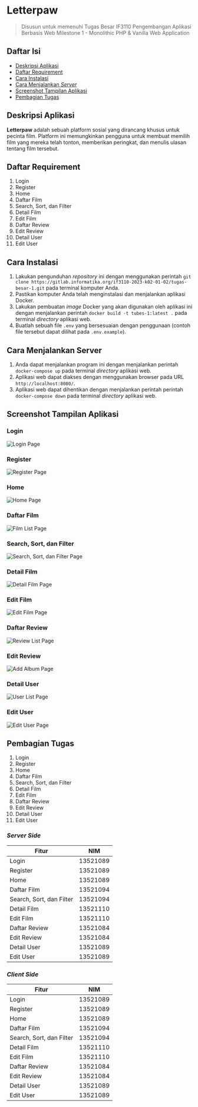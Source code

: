 # Letterpaw

> Disusun untuk memenuhi Tugas Besar IF3110 Pengembangan Aplikasi Berbasis Web
> Milestone 1 - Monolithic PHP & Vanilla Web Application

## Daftar Isi

-   [Deskripsi Aplikasi](#deskripsi-aplikasi)
-   [Daftar Requirement](#daftar-requirement)
-   [Cara Instalasi](#cara-instalasi)
-   [Cara Menjalankan _Server_](#cara-menjalankan-server)
-   [Screenshot Tampilan Aplikasi](#screenshot-tampilan-aplikasi)
-   [Pembagian Tugas](#pembagian-tugas)

## Deskripsi Aplikasi

**Letterpaw** adalah sebuah platform sosial yang dirancang khusus untuk pecinta film. Platform ini memungkinkan pengguna untuk membuat memilih film yang mereka telah tonton, memberikan peringkat, dan menulis ulasan tentang film tersebut.

## Daftar Requirement

1. Login
2. Register
3. Home
4. Daftar Film
5. Search, Sort, dan Filter
7. Detail Film
6. Edit Film
8. Daftar Review
9. Edit Review
10. Detail User
11. Edit User

## Cara Instalasi

1. Lakukan pengunduhan _repository_ ini dengan menggunakan perintah `git clone https://gitlab.informatika.org/if3110-2023-k02-01-02/tugas-besar-1.git` pada terminal komputer Anda.
2. Pastikan komputer Anda telah menginstalasi dan menjalankan aplikasi Docker.
3. Lakukan pembuatan _image_ Docker yang akan digunakan oleh aplikasi ini dengan menjalankan perintah `docker build -t tubes-1:latest .` pada terminal _directory_ aplikasi web.
4. Buatlah sebuah file `.env` yang bersesuaian dengan penggunaan (contoh file tersebut dapat dilihat pada `.env.example`).

## Cara Menjalankan Server

1. Anda dapat menjalankan program ini dengan menjalankan perintah `docker-compose up` pada terminal _directory_ aplikasi web.
2. Aplikasi web dapat diakses dengan menggunakan browser pada URL `http://localhost:8080/`.
3. Aplikasi web dapat dihentikan dengan menjalankan perintah perintah `docker-compose down` pada terminal _directory_ aplikasi web.

## Screenshot Tampilan Aplikasi

### Login

![Login Page](./screenshots/login.png)

### Register

![Register Page](./screenshots/register.png)

### Home

![Home Page](./screenshots/home.png)

### Daftar Film

![Film List Page](./screenshots/list-album-1.png)

### Search, Sort, dan Filter

![Search, Sort, dan Filter Page](./screenshots/search-sort-filter-1.png)

### Detail Film

![Detail Film Page](./screenshots/detail-film.png)

### Edit Film

![Edit Film Page](./screenshots/edit-album-1.png)

### Daftar Review

![Review List Page](./screenshots/detail-review.png)

### Edit Review

![Add Album Page](./screenshots/add-album-1.png)

### Detail User

![User List Page](./screenshots/detail-user.png)

### Edit User

![Edit User Page](./screenshots/edit-user.png)

## Pembagian Tugas

1. Login
2. Register
3. Home
4. Daftar Film
5. Search, Sort, dan Filter
7. Detail Film
6. Edit Film
8. Daftar Review
9. Edit Review
10. Detail User
11. Edit User
### _Server Side_

| Fitur                    | NIM      |
| ------------------------ | -------- |
| Login                    | 13521089 |
| Register                 | 13521089 |
| Home                     | 13521089 |
| Daftar Film              | 13521094 |
| Search, Sort, dan Filter | 13521094 |
| Detail Film              | 13521110 |
| Edit Film                | 13521110 |
| Daftar Review            | 13521084 |
| Edit Review              | 13521084 |
| Detail User              | 13521089 |
| Edit User                | 13521089 |

### _Client Side_

| Fitur                    | NIM      |
| ------------------------ | -------- |
| Login                    | 13521089 |
| Register                 | 13521089 |
| Home                     | 13521089 |
| Daftar Film              | 13521094 |
| Search, Sort, dan Filter | 13521094 |
| Detail Film              | 13521110 |
| Edit Film                | 13521110 |
| Daftar Review            | 13521084 |
| Edit Review              | 13521084 |
| Detail User              | 13521089 |
| Edit User                | 13521089 |